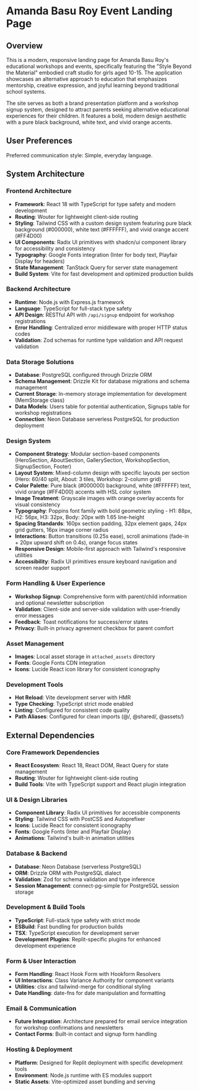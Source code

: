 # Amanda Basu Roy Event Landing Page

## Overview

This is a modern, responsive landing page for Amanda Basu Roy's educational workshops and events, specifically featuring the "Style Beyond the Material" embodied craft studio for girls aged 10-15. The application showcases an alternative approach to education that emphasizes mentorship, creative expression, and joyful learning beyond traditional school systems.

The site serves as both a brand presentation platform and a workshop signup system, designed to attract parents seeking alternative educational experiences for their children. It features a bold, modern design aesthetic with a pure black background, white text, and vivid orange accents.

## User Preferences

Preferred communication style: Simple, everyday language.

## System Architecture

### Frontend Architecture
- **Framework**: React 18 with TypeScript for type safety and modern development
- **Routing**: Wouter for lightweight client-side routing
- **Styling**: Tailwind CSS with a custom design system featuring pure black background (#000000), white text (#FFFFFF), and vivid orange accent (#FF4D00)
- **UI Components**: Radix UI primitives with shadcn/ui component library for accessibility and consistency
- **Typography**: Google Fonts integration (Inter for body text, Playfair Display for headers)
- **State Management**: TanStack Query for server state management
- **Build System**: Vite for fast development and optimized production builds

### Backend Architecture
- **Runtime**: Node.js with Express.js framework
- **Language**: TypeScript for full-stack type safety
- **API Design**: RESTful API with `/api/signup` endpoint for workshop registrations
- **Error Handling**: Centralized error middleware with proper HTTP status codes
- **Validation**: Zod schemas for runtime type validation and API request validation

### Data Storage Solutions
- **Database**: PostgreSQL configured through Drizzle ORM
- **Schema Management**: Drizzle Kit for database migrations and schema management
- **Current Storage**: In-memory storage implementation for development (MemStorage class)
- **Data Models**: Users table for potential authentication, Signups table for workshop registrations
- **Connection**: Neon Database serverless PostgreSQL for production deployment

### Design System
- **Component Strategy**: Modular section-based components (HeroSection, AboutSection, GallerySection, WorkshopSection, SignupSection, Footer)
- **Layout System**: Mixed-column design with specific layouts per section (Hero: 60/40 split, About: 3 tiles, Workshop: 2-column grid)
- **Color Palette**: Pure black (#000000) background, white (#FFFFFF) text, vivid orange (#FF4D00) accents with HSL color system
- **Image Treatment**: Grayscale images with orange overlay accents for visual consistency
- **Typography**: Poppins font family with bold geometric styling - H1: 88px, H2: 56px, H3: 32px, Body: 20px with 1.65 line-height
- **Spacing Standards**: 160px section padding, 32px element gaps, 24px grid gutters, 16px image corner radius
- **Interactions**: Button transitions (0.25s ease), scroll animations (fade-in + 20px upward shift on 0.4s), orange focus states
- **Responsive Design**: Mobile-first approach with Tailwind's responsive utilities
- **Accessibility**: Radix UI primitives ensure keyboard navigation and screen reader support

### Form Handling & User Experience
- **Workshop Signup**: Comprehensive form with parent/child information and optional newsletter subscription
- **Validation**: Client-side and server-side validation with user-friendly error messages
- **Feedback**: Toast notifications for success/error states
- **Privacy**: Built-in privacy agreement checkbox for parent comfort

### Asset Management
- **Images**: Local asset storage in `attached_assets` directory
- **Fonts**: Google Fonts CDN integration
- **Icons**: Lucide React icon library for consistent iconography

### Development Tools
- **Hot Reload**: Vite development server with HMR
- **Type Checking**: TypeScript strict mode enabled
- **Linting**: Configured for consistent code quality
- **Path Aliases**: Configured for clean imports (@/, @shared/, @assets/)

## External Dependencies

### Core Framework Dependencies
- **React Ecosystem**: React 18, React DOM, React Query for state management
- **Routing**: Wouter for lightweight client-side routing
- **Build Tools**: Vite with TypeScript support and React plugin integration

### UI & Design Libraries
- **Component Library**: Radix UI primitives for accessible components
- **Styling**: Tailwind CSS with PostCSS and Autoprefixer
- **Icons**: Lucide React for consistent iconography
- **Fonts**: Google Fonts (Inter and Playfair Display)
- **Animations**: Tailwind's built-in animation utilities

### Database & Backend
- **Database**: Neon Database (serverless PostgreSQL)
- **ORM**: Drizzle ORM with PostgreSQL dialect
- **Validation**: Zod for schema validation and type inference
- **Session Management**: connect-pg-simple for PostgreSQL session storage

### Development & Build Tools
- **TypeScript**: Full-stack type safety with strict mode
- **ESBuild**: Fast bundling for production builds
- **TSX**: TypeScript execution for development server
- **Development Plugins**: Replit-specific plugins for enhanced development experience

### Form & User Interaction
- **Form Handling**: React Hook Form with Hookform Resolvers
- **UI Interactions**: Class Variance Authority for component variants
- **Utilities**: clsx and tailwind-merge for conditional styling
- **Date Handling**: date-fns for date manipulation and formatting

### Email & Communication
- **Future Integration**: Architecture prepared for email service integration for workshop confirmations and newsletters
- **Contact Forms**: Built-in contact and signup form handling

### Hosting & Deployment
- **Platform**: Designed for Replit deployment with specific development tools
- **Environment**: Node.js runtime with ES modules support
- **Static Assets**: Vite-optimized asset bundling and serving